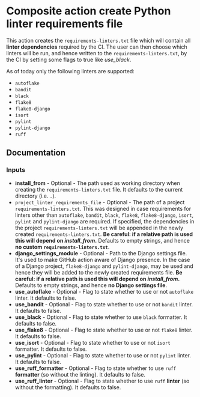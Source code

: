 # Composite action create Python linter requirements file

This action creates the `requirements-linters.txt` file which will contain all **linter dependencies** required by the CI.
The user can then choose which linters will be run, and hence written to the `requirements-linters.txt`, by the CI by setting some flags to true like *use_black*.

As of today only the following linters are supported:

* `autoflake`
* `bandit`
* `black`
* `flake8`
* `flake8-django`
* `isort`
* `pylint`
* `pylint-django`
* `ruff`

## Documentation

### Inputs

* **install_from** - Optional - The path used as working directory when creating the `requirements-linters.txt` file. It defaults to the current directory (i.e. `.`).
* `project_linter_requirements_file` - Optional - The path of a project `requirements-linters.txt`. This was designed in case requirements for linters other than `autoflake`, `bandit`, `black`, `flake8`, `flake8-django`, `isort`, `pylint` and `pylint-django` are required. If specified, the dependencies in the project `requirements-linters.txt` will be appended in the newly created `requirements-linters.txt`. **Be careful: if a relative path is used this will depend on *install_from*.** Defaults to empty strings, and hence **no custom `requirements-linters.txt`**.
* **django_settings_module** - Optional - Path to the Django settings file. It's used to make GitHub action aware of Django presence. In the case of a Django project, `flake8-django` and `pylint-django`, may be used and hence they will be added to the newly created requirements file. **Be careful: if a relative path is used this will depend on *install_from*.** Defaults to empty strings, and hence **no Django settings file**.
* **use_autoflake** - Optional - Flag to state whether to use or not `autoflake` linter. It defaults to false.
* **use_bandit** - Optional - Flag to state whether to use or not `bandit` linter. It defaults to false.
* **use_black** - Optional - Flag to state whether to use `black` formatter. It defaults to false.
* **use_flake8** - Optional - Flag to state whether to use or not `flake8` linter. It defaults to false.
* **use_isort** - Optional - Flag to state whether to use or not `isort` formatter. It defaults to false.
* **use_pylint** - Optional - Flag to state whether to use or not `pylint` linter. It defaults to false.
* **use_ruff_formatter** - Optional - Flag to state whether to use `ruff` **formatter** (so without the linting). It defaults to false.
* **use_ruff_linter** - Optional - Flag to state whether to use `ruff` **linter** (so without the formatting). It defaults to false.
